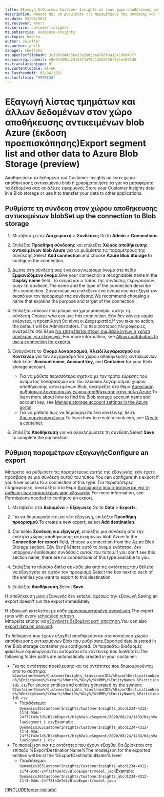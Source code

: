 ```yaml
---
title: Εξαγωγή δεδομένων Customer Insights σε έναν χώρο αποθήκευσης αντικειμένων blob Azure
description: Μάθετε πώς να ρυθμίσετε τις παραμέτρους της σύνδεσης και της εξαγωγής σε χώρο αποθήκευσης blob.
ms.date: 03/03/2021
ms.reviewer: mhart
ms.service: customer-insights
ms.subservice: audience-insights
ms.topic: how-to
author: pkieffer
ms.author: philk
manager: shellyha
ms.openlocfilehash: 3c19dc6d4956a33a5bd3cea706f8a154198d487f
ms.sourcegitcommit: e8e03309ba2515374a70c132d0758f3e1e1851d0
ms.translationtype: HT
ms.contentlocale: el-GR
ms.lasthandoff: 05/04/2021
ms.locfileid: "5976134"
---
```

# <a name="export-segment-list-and-other-data-to-azure-blob-storage-preview"></a><span data-ttu-id="3dfb1-103">Εξαγωγή λίστας τμημάτων και άλλων δεδομένων στον χώρο αποθήκευσης αντικειμένων blob Azure (έκδοση προεπισκόπησης)</span><span class="sxs-lookup"><span data-stu-id="3dfb1-103">Export segment list and other data to Azure Blob Storage (preview)</span></span>

<span data-ttu-id="3dfb1-104">Αποθηκεύστε τα δεδομένα του Customer Insights σε έναν χώρο αποθήκευσης αντικειμένου blob ή χρησιμοποιήστε τα για να μεταφέρετε τα δεδομένα σας σε άλλες εφαρμογές.</span><span class="sxs-lookup"><span data-stu-id="3dfb1-104">Store your Customer Insights data in a Blob storage or use it to transfer your data to other applications.</span></span>

## <a name="set-up-the-connection-to-blob-storage"></a><span data-ttu-id="3dfb1-105">Ρυθμίστε τη σύνδεση στον χώρου αποθήκευσης αντικειμένων blob</span><span class="sxs-lookup"><span data-stu-id="3dfb1-105">Set up the connection to Blob storage</span></span>

1. <span data-ttu-id="3dfb1-106">Μετάβαση στον **Διαχειριστή** > **Συνδέσεις**.</span><span class="sxs-lookup"><span data-stu-id="3dfb1-106">Go to **Admin** > **Connections**.</span></span>

1. <span data-ttu-id="3dfb1-107">Επιλέξτε **Προσθήκη σύνδεσης** και επιλέξτε **Χώρος αποθήκευσης αντικειμένων blob Azure** για να ρυθμίσετε τις παραμέτρους της σύνδεσης.</span><span class="sxs-lookup"><span data-stu-id="3dfb1-107">Select **Add connection** and choose **Azure Blob Storage** to configure the connection.</span></span>

1. <span data-ttu-id="3dfb1-108">Δώστε στη σύνδεσή σας ένα αναγνωρίσιμο όνομα στο πεδίο **Εμφανιζόμενο όνομα**.</span><span class="sxs-lookup"><span data-stu-id="3dfb1-108">Give your connection a recognizable name in the **Display name** field.</span></span> <span data-ttu-id="3dfb1-109">Το όνομα και ο τύπος της σύνδεσης περιγράφουν αυην τη σύνδεση.</span><span class="sxs-lookup"><span data-stu-id="3dfb1-109">The name and the type of the connection describe this connection.</span></span> <span data-ttu-id="3dfb1-110">Συνιστούμε να επιλέξετε ένα όνομα που να εξηγεί τον σκοπό και τον προορισμό της σύνδεσης.</span><span class="sxs-lookup"><span data-stu-id="3dfb1-110">We recommend choosing a name that explains the purpose and target of the connection.</span></span>

1. <span data-ttu-id="3dfb1-111">Επιλέξτε κάποιον που μπορεί να χρησιμοποιήσει αυτήν τη σύνδεση.</span><span class="sxs-lookup"><span data-stu-id="3dfb1-111">Choose who can use this connection.</span></span> <span data-ttu-id="3dfb1-112">Εάν δεν κάνετε καμία ενέργεια, η προεπιλογή θα είναι οι Διαχειριστές.</span><span class="sxs-lookup"><span data-stu-id="3dfb1-112">If you take no action, the default will be Administrators.</span></span> <span data-ttu-id="3dfb1-113">Για περισσότερες πληροφορίες, ανατρέξτε στο θέμα [Να επιτρέπεται στους συμβαλλόντων η χρήση σύνδεσης για εξαγωγές](connections.md#allow-contributors-to-use-a-connection-for-exports).</span><span class="sxs-lookup"><span data-stu-id="3dfb1-113">For more information, see [Allow contributors to use a connection for exports](connections.md#allow-contributors-to-use-a-connection-for-exports).</span></span>

1. <span data-ttu-id="3dfb1-114">Εισαγάγετε το **Όνομα λογαριασμού**, **Κλειδί λογαριασμού** και **Κοντέινερ** για τον λογαριασμό του χώρου αποθήκευσης αντικειμένων blob.</span><span class="sxs-lookup"><span data-stu-id="3dfb1-114">Enter **Account name**, **Account key**, and **Container** for your Blob storage account.</span></span>
    - <span data-ttu-id="3dfb1-115">Για να μάθετε περισσότερα σχετικά με τον τρόπο εύρεσης του ονόματος λογαριασμού και του κλειδιού λογαριασμού χώρου αποθήκευσης αντικειμένων Blob, ανατρέξτε στο θέμα [Διαχείριση ρυθμίσεων λογαριασμών χώρου αποθήκευσης στην πύλη Azure](/azure/storage/common/storage-account-manage).</span><span class="sxs-lookup"><span data-stu-id="3dfb1-115">To learn more about how to find the Blob storage account name and account key, see [Manage storage account settings in the Azure portal](/azure/storage/common/storage-account-manage).</span></span>
    - <span data-ttu-id="3dfb1-116">Για να μάθετε πώς να δημιουργείτε ένα κοντέινερ, δείτε [Δημιουργία κοντέινερ](/azure/storage/blobs/storage-quickstart-blobs-portal#create-a-container).</span><span class="sxs-lookup"><span data-stu-id="3dfb1-116">To learn how to create a container, see [Create a container](/azure/storage/blobs/storage-quickstart-blobs-portal#create-a-container).</span></span>

1. <span data-ttu-id="3dfb1-117">Επιλέξτε **Αποθήκευση** για να ολοκληρώσετε τη σύνδεση.</span><span class="sxs-lookup"><span data-stu-id="3dfb1-117">Select **Save** to complete the connection.</span></span> 

## <a name="configure-an-export"></a><span data-ttu-id="3dfb1-118">Ρύθμιση παραμέτρων εξαγωγής</span><span class="sxs-lookup"><span data-stu-id="3dfb1-118">Configure an export</span></span>

<span data-ttu-id="3dfb1-119">Μπορείτε να ρυθμίσετε τις παραμέτρους αυτής της εξαγωγής, εάν έχετε πρόσβαση σε μια σύνδεση αυτού του τύπου.</span><span class="sxs-lookup"><span data-stu-id="3dfb1-119">You can configure this export if you have access to a connection of this type.</span></span> <span data-ttu-id="3dfb1-120">Για περισσότερες πληροφορίες, ανατρέξτε στο θέμα [Δικαιώματα που απαιτούνται για τη ρύθμιση των παραμέτρων μιας εξαγωγής](export-destinations.md#set-up-a-new-export).</span><span class="sxs-lookup"><span data-stu-id="3dfb1-120">For more information, see [Permissions needed to configure an export](export-destinations.md#set-up-a-new-export).</span></span>

1. <span data-ttu-id="3dfb1-121">Μεταβείτε στα **Δεδομένα** > **Εξαγωγές**.</span><span class="sxs-lookup"><span data-stu-id="3dfb1-121">Go to **Data** > **Exports**.</span></span>

1. <span data-ttu-id="3dfb1-122">Για να δημιουργήσετε μια νέα εξαγωγή, επιλέξτε **Προσθήκη προορισμού**.</span><span class="sxs-lookup"><span data-stu-id="3dfb1-122">To create a new export, select **Add destination**.</span></span>

1. <span data-ttu-id="3dfb1-123">Στο πεδίο **Σύνδεση για εξαγωγή**, επιλέξτε μια σύνδεση από την ενότητα χώρος αποθήκευσης αντικειμένων blob Azure.</span><span class="sxs-lookup"><span data-stu-id="3dfb1-123">In the **Connection for export** field, choose a connection from the Azure Blob Storage section.</span></span> <span data-ttu-id="3dfb1-124">Εάν δεν βλέπετε αυτό το όνομα ενότητας, δεν υπάρχουν διαθέσιμες συνδέσεις αυτού του τύπου.</span><span class="sxs-lookup"><span data-stu-id="3dfb1-124">If you don't see this section name, there are no connections of this type available to you.</span></span>

1. <span data-ttu-id="3dfb1-125">Επιλέξτε το πλαίσιο δίπλα σε κάθε μία από τις οντότητες που θέλετε να εξαγάγετε σε αυτόν τον προορισμό.</span><span class="sxs-lookup"><span data-stu-id="3dfb1-125">Select the box next to each of the entities you want to export to this destination.</span></span>

1. <span data-ttu-id="3dfb1-126">Επιλέξτε **Αποθήκευση**.</span><span class="sxs-lookup"><span data-stu-id="3dfb1-126">Select **Save**.</span></span>

<span data-ttu-id="3dfb1-127">Η αποθήκευση μιας εξαγωγής δεν εκτελεί αμέσως την εξαγωγή.</span><span class="sxs-lookup"><span data-stu-id="3dfb1-127">Saving an export doesn't run the export immediately.</span></span>

<span data-ttu-id="3dfb1-128">Η εξαγωγή εκτελείται με κάθε [προγραμματισμένη ανανέωση](system.md#schedule-tab).</span><span class="sxs-lookup"><span data-stu-id="3dfb1-128">The export runs with every [scheduled refresh](system.md#schedule-tab).</span></span>     
<span data-ttu-id="3dfb1-129">Μπορείτε επίσης να [εξαγάγετε δεδομένα κατ' απαίτηση](export-destinations.md#run-exports-on-demand).</span><span class="sxs-lookup"><span data-stu-id="3dfb1-129">You can also [export data on demand](export-destinations.md#run-exports-on-demand).</span></span> 

<span data-ttu-id="3dfb1-130">Τα δεδομένα που έχουν εξαχθεί αποθηκεύονται στο κοντέινερ χώρου αποθήκευσης αντικειμένων Blob που ρυθμίσατε.</span><span class="sxs-lookup"><span data-stu-id="3dfb1-130">Exported data is stored in the Blob storage container you configured.</span></span> <span data-ttu-id="3dfb1-131">Οι παρακάτω διαδρομές φακέλων δημιουργούνται αυτόματα στο κοντέινερ που διαθέτετε:</span><span class="sxs-lookup"><span data-stu-id="3dfb1-131">The following folder paths are automatically created in your container:</span></span>

- <span data-ttu-id="3dfb1-132">Για τις οντότητες προέλευσης και τις οντότητες που δημιουργούνται από το σύστημα: `%ContainerName%/CustomerInsights_%instanceID%/%ExportDestinationName%/%EntityName%/%Year%/%Month%/%Day%/%HHMM%/%EntityName%_%PartitionId%.csv`</span><span class="sxs-lookup"><span data-stu-id="3dfb1-132">For source entities and entities generated by the system: `%ContainerName%/CustomerInsights_%instanceID%/%ExportDestinationName%/%EntityName%/%Year%/%Month%/%Day%/%HHMM%/%EntityName%_%PartitionId%.csv`</span></span>
  - <span data-ttu-id="3dfb1-133">Παράδειγμα: `Dynamics365CustomerInsights/CustomerInsights_abcd1234-4312-11f4-93dc-24f72f43e7d5/BlobExport/HighValueSegment/2020/08/24/1433/HighValueSegment_1.csv`</span><span class="sxs-lookup"><span data-stu-id="3dfb1-133">Example: `Dynamics365CustomerInsights/CustomerInsights_abcd1234-4312-11f4-93dc-24f72f43e7d5/BlobExport/HighValueSegment/2020/08/24/1433/HighValueSegment_1.csv`</span></span>
- <span data-ttu-id="3dfb1-134">Το model.json για τις οντότητες που έχουν εξαχθεί θα βρίσκεται στο επίπεδο %ExportDestinationName%</span><span class="sxs-lookup"><span data-stu-id="3dfb1-134">The model.json for the exported entities will be at the %ExportDestinationName% level</span></span>
  - <span data-ttu-id="3dfb1-135">Παράδειγμα: `Dynamics365CustomerInsights/CustomerInsights_abcd1234-4312-11f4-93dc-24f72f43e7d5/BlobExport/model.json`</span><span class="sxs-lookup"><span data-stu-id="3dfb1-135">Example: `Dynamics365CustomerInsights/CustomerInsights_abcd1234-4312-11f4-93dc-24f72f43e7d5/BlobExport/model.json`</span></span>

[!INCLUDE[footer-include](../includes/footer-banner.md)]
